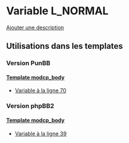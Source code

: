 # Variable L_NORMAL
[Ajouter une description](https://fa-tvars.appspot.com/var/L_NORMAL)

## Utilisations dans les templates

### Version PunBB

#### [Template modcp_body](punbb/modcp_body.md)
* [Variable &agrave; la ligne 70](../punbb/modcp_body.tpl#L70)

### Version phpBB2

#### [Template modcp_body](subsilver/modcp_body.md)
* [Variable &agrave; la ligne 39](../subsilver/modcp_body.tpl#L39)